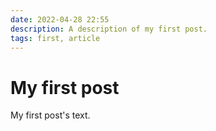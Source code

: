 ```yaml
---
date: 2022-04-28 22:55
description: A description of my first post.
tags: first, article
---
```

# My first post

My first post's text.